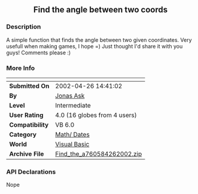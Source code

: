 ﻿<div align="center">

## Find the angle between two coords


</div>

### Description

A simple function that finds the angle between two given coordinates. Very usefull when making games, I hope =) Just thought I'd share it with you guys! Comments please :)
 
### More Info
 


<span>             |<span>
---                |---
**Submitted On**   |2002-04-26 14:41:02
**By**             |[Jonas Ask](https://github.com/Planet-Source-Code/PSCIndex/blob/master/ByAuthor/jonas-ask.md)
**Level**          |Intermediate
**User Rating**    |4.0 (16 globes from 4 users)
**Compatibility**  |VB 6\.0
**Category**       |[Math/ Dates](https://github.com/Planet-Source-Code/PSCIndex/blob/master/ByCategory/math-dates__1-37.md)
**World**          |[Visual Basic](https://github.com/Planet-Source-Code/PSCIndex/blob/master/ByWorld/visual-basic.md)
**Archive File**   |[Find\_the\_a760584262002\.zip](https://github.com/Planet-Source-Code/jonas-ask-find-the-angle-between-two-coords__1-33022/archive/master.zip)

### API Declarations

Nope





